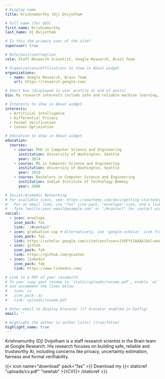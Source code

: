 ```yaml
---
# Display name
title: Krishnamurthy (Dj) Dvijotham

# Full name (for SEO)
first_name: Krishnamurthy
last_name: Dj Dvijotham

# Is this the primary user of the site?
superuser: true

# Role/position/tagline
role: Staff Research Scientist, Google Research, Brain Team

# Organizations/Affiliations to show in About widget
organizations:
  - name: Google Research, Brain Team
    url: https://research.google.com/

# Short bio (displayed in user profile at end of posts)
bio: My research interests include safe and reliable machine learning, spanning security, privacy, uncertainty estimation and human-AI collaboration.

# Interests to show in About widget
interests:
  - Artificial Intelligence
  - Differential Privacy
  - Formal Verification
  - Convex Optimiation

# Education to show in About widget
education:
  courses:
    - course: PhD in Computer Science and Engineering
      institution: University of Washington, Seattle
      year: 2014
    - course: MS in Computer Science and Engineering
      institution: University of Washington, Seattle
      year: 2010
    - course: Bachelors in Computer Science and Engineering
      institution: Indian Institute of Technology Bombay
      year: 2008

# Social/Academic Networking
# For available icons, see: https://wowchemy.com/docs/getting-started/page-builder/#icons
#   For an email link, use "fas" icon pack, "envelope" icon, and a link in the
#   form "mailto:your-email@example.com" or "/#contact" for contact widget.
social:
  - icon: envelope
    icon_pack: fas
    link: '/#contact'
  - icon: graduation-cap # Alternatively, use `google-scholar` icon from `ai` icon pack
    icon_pack: fas
    link: https://scholar.google.com/citations?user=1tOFY1IAAAAJ&hl=en&authuser=2
  - icon: github
    icon_pack: fab
    link: https://github.com/gcushen
  - icon: linkedin
    icon_pack: fab
    link: https://www.linkedin.com/

# Link to a PDF of your resume/CV.
# To use: copy your resume to `static/uploads/resume.pdf`, enable `ai` icons in `params.yaml`,
# and uncomment the lines below.
# - icon: cv
#   icon_pack: ai
#   link: uploads/resume.pdf

# Enter email to display Gravatar (if Gravatar enabled in Config)
email: ''

# Highlight the author in author lists? (true/false)
highlight_name: true
---
```


Krishnamurthy (Dj) Dvijotham is a staff research scientist in the Brain team at Google Research. His research focuses on building safe, reliable and trustworthy AI, including concerns like privacy, uncertainty estimation, fairness and formal verifiability.


{{< icon name="download" pack="fas" >}} Download my {{< staticref "uploads/cv.pdf" "newtab" >}}CV{{< /staticref >}}.
